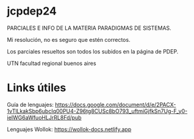 # jcpdep24
PARCIALES E INFO DE LA MATERIA PARADIGMAS DE SISTEMAS.

Mi resolución, no es seguro que estén correctos.

Los parciales resueltos son todos los subidos en la página de PDEP.

UTN facultad regional buenos aires

# Links útiles

Guía de lenguajes: https://docs.google.com/document/d/e/2PACX-1vTlLkakSbp6ubcIq00PU4-Z96tg8CUSc8bO793_uftmiGjfkSn7Ug-F_y0-ieIWG6aWfuoHLJrRL8Fd/pub

Lenguajes Wollok: https://wollok-docs.netlify.app
